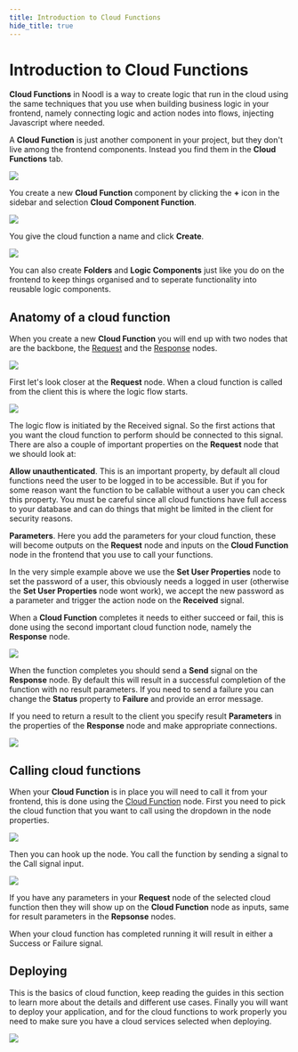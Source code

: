 ```yaml
---
title: Introduction to Cloud Functions
hide_title: true
---
```


# Introduction to Cloud Functions

**Cloud Functions** in Noodl is a way to create logic that run in the cloud using the same techniques that you use when building business logic in your frontend, namely connecting logic and action nodes into flows, injecting Javascript where needed.

A **Cloud Function** is just another component in your project, but they don't live among the frontend components. Instead you find them in the **Cloud Functions** tab.

<div className="ndl-image-with-background l">

![](/docs/guides/cloud-logic/introduction/cloud-functions-tab.png)

</div>

You create a new **Cloud Function** component by clicking the **+** icon in the sidebar and selection **Cloud Component Function**.

<div className="ndl-image-with-background l">

![](/docs/guides/cloud-logic/introduction/new-cloud-function.png)

</div>

You give the cloud function a name and click **Create**.

<div className="ndl-image-with-background l">

![](/docs/guides/cloud-logic/introduction/cloud-function-name.png)

</div>

You can also create **Folders** and **Logic Components** just like you do on the frontend to keep things organised and to seperate functionality into reusable logic components.

## Anatomy of a cloud function

When you create a new **Cloud Function** you will end up with two nodes that are the backbone, the [Request](/nodes/cloud-functions/request) and the [Response](/nodes/cloud-functions/response) nodes.

<div className="ndl-image-with-background l">

![](/docs/guides/cloud-logic/introduction/cloud-function-empty.png)

</div>

First let's look closer at the **Request** node. When a cloud function is called from the client this is where the logic flow starts.

<div className="ndl-image-with-background xl">

![](/docs/guides/cloud-logic/introduction/cloud-function-request.png)

</div>

The logic flow is initiated by the <span class="ndl-signal">Received</span> signal. So the first actions that you want the cloud function to perform should be connected to this signal. There are also a couple of important properties on the **Request** node that we should look at:

**Allow unauthenticated**. This is an important property, by default all cloud functions need the user to be logged in to be accessible. But if you for some reason want the function to be callable without a user you can check this property. You must be careful since all cloud functions have full access to your database and can do things that might be limited in the client for security reasons.

**Parameters**. Here you add the parameters for your cloud function, these will become outputs on the **Request** node and inputs on the **Cloud Function** node in the frontend that you use to call your functions.

In the very simple example above we use the **Set User Properties** node to set the password of a user, this obviously needs a logged in user (otherwise the **Set User Properties** node wont work), we accept the new password as a parameter and trigger the action node on the **Received** signal.

When a **Cloud Function** completes it needs to either succeed or fail, this is done using the second important cloud function node, namely the **Response** node.

<div className="ndl-image-with-background xl">

![](/docs/guides/cloud-logic/introduction/cloud-function-response.png)

</div>

When the function completes you should send a **Send** signal on the **Response** node. By default this will result in a successful completion of the function with no result parameters. If you need to send a failure you can change the **Status** property to **Failure** and provide an error message.

If you need to return a result to the client you specify result **Parameters** in the properties of the **Response** node and make appropriate connections.

<div className="ndl-image-with-background xl">

![](/docs/guides/cloud-logic/introduction/cloud-function-results.png)

</div>

## Calling cloud functions

When your **Cloud Function** is in place you will need to call it from your frontend, this is done using the [Cloud Function](/nodes/data/cloud-data/cloud-function) node. First you need to pick the cloud function that you want to call using the dropdown in the node properties.

<div className="ndl-image-with-background l">

![](/docs/guides/cloud-logic/introduction/cloud-function-call-props.png)

</div>

Then you can hook up the node. You call the function by sending a signal to the <span class="ndl-signal">Call</span> signal input. 

<div className="ndl-image-with-background xl">

![](/docs/guides/cloud-logic/introduction/cloud-function-call.png)

</div>

If you have any parameters in your **Request** node of the selected cloud function then they will show up on the **Cloud Function** node as inputs, same for result parameters in the **Repsonse** nodes.

When your cloud function has completed running it will result in either a <span class="ndl-signal">Success</span> or <span class="ndl-signal">Failure</span> signal.

## Deploying

This is the basics of cloud function, keep reading the guides in this section to learn more about the details and different use cases. Finally you will want to deploy your application, and for the cloud functions to work properly you need to make sure you have a cloud services selected when deploying.

<div className="ndl-image-with-background l">

![](/docs/guides/cloud-logic/introduction/cloud-functions-deploy.png)

</div>










